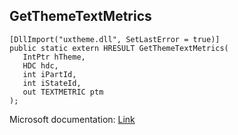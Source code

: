 ## GetThemeTextMetrics

```
[DllImport("uxtheme.dll", SetLastError = true)]
public static extern HRESULT GetThemeTextMetrics(
   IntPtr hTheme,
   HDC hdc,
   int iPartId,
   int iStateId,
   out TEXTMETRIC ptm
);
```

Microsoft documentation: [Link](https://docs.microsoft.com/en-us/windows/win32/api/uxtheme/nf-uxtheme-getthemetextmetrics)
